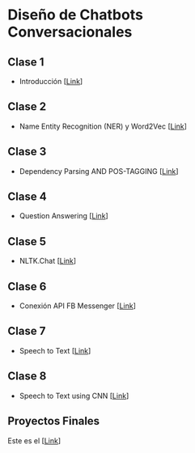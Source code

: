 # Diseño de Chatbots Conversacionales

## Clase 1
- Introducción [[Link](https://drive.google.com/drive/folders/1pauX20cvRfBiGIl6ot8AsMPCtO9OjMKG?usp=sharing)]

## Clase 2
- Name Entity Recognition (NER) y Word2Vec [[Link](https://drive.google.com/drive/folders/1xAHBfoeiXWFx_XRBhxus9tPP8HERY5RS?usp=sharing)]

## Clase 3
- Dependency Parsing AND POS-TAGGING [[Link](https://drive.google.com/drive/folders/1lTpdFrTBMqBMpACCtAhmRD52QPXiZRk4?usp=sharing)]

## Clase 4
- Question Answering [[Link](https://drive.google.com/drive/folders/1vdXRWu4SnWoLNAUahEHzsfO9HoJla_Iy?usp=sharing)]

## Clase 5
- NLTK.Chat [[Link](https://drive.google.com/drive/folders/1nAiecSjtFldn62BdV3OeaDsT9pNBcLLk?usp=sharing)]

## Clase 6
- Conexión API FB Messenger [[Link](https://drive.google.com/drive/folders/1xhikW3Sp20xEj3-SwvYwin1FVPaNKQbo?usp=sharing)]

## Clase 7
- Speech to Text [[Link](https://drive.google.com/drive/folders/1y8kw3VkIhOpXpLdgBiFuZD1lrLA8gBjj?usp=sharing)]

## Clase 8
- Speech to Text using CNN [[Link](https://drive.google.com/drive/folders/1FeFf8kRbtxPNjgN11XOjxoUD2Su_jy6w?usp=sharing)]

## Proyectos Finales
Este es el [[Link](https://drive.google.com/drive/folders/1i3L76xHxNm4KnyiehS833ge0FsLH-k5P?usp=sharing)]

